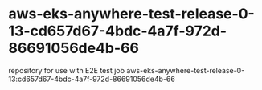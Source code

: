 # aws-eks-anywhere-test-release-0-13-cd657d67-4bdc-4a7f-972d-86691056de4b-66
repository for use with E2E test job aws-eks-anywhere-test-release-0-13:cd657d67-4bdc-4a7f-972d-86691056de4b-66
